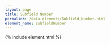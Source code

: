 ```yaml
---
layout: page
title: Subfield Number
permalink: /data-elements/Subfield_Number.html
element_name: subfieldNumber
---
```

{% include element.html %}